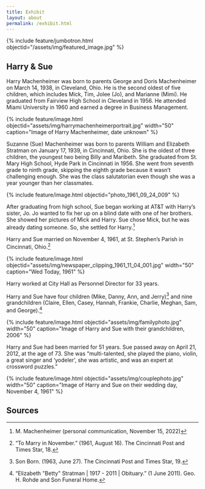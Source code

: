 ```yaml
---
title: Exhibit
layout: about
permalink: /exhibit.html
---
```


{% include feature/jumbotron.html objectid="/assets/img/featured_image.jpg" %}

## Harry & Sue

Harry Machenheimer was born to parents George and Doris Machenheimer on March 14, 1938, in Cleveland, Ohio. He is the second oldest of five children, which includes Mick, Tim, Jolee (Jo), and Marianne (Mimi). He graduated from Fairview High School in Cleveland in 1956. He attended Miami University in 1960 and earned a degree in Business Management. 

{% include feature/image.html objectid="assets/img/harrymachenheimerportrait.jpg" width="50" caption="Image of Harry Machenheimer, date unknown" %}

Suzanne (Sue) Machenheimer was born to parents William and Elizabeth Stratman on January 17, 1939, in Cincinnati, Ohio. She is the oldest of three children, the youngest two being Billy and Maribeth. She graduated from St. Mary High School, Hyde Park in Cincinnati in 1956. She went from seventh grade to ninth grade, skipping the eighth grade because it wasn’t challenging enough. She was the class salutatorian even though she was a year younger than her classmates. 

{% include feature/image.html objectid="photo_1961_09_24_009" %} 

After graduating from high school, Sue began working at AT&T with Harry’s sister, Jo. Jo wanted to fix her up on a blind date with one of her brothers. She showed her pictures of Mick and Harry. Sue chose Mick, but he was already dating someone. So, she settled for Harry.[^1] 

Harry and Sue married on November 4, 1961, at St. Stephen’s Parish in Cincinnati, Ohio.[^2]

{% include feature/image.html objectid="assets/img/newspaper_clipping_1961_11_04_001.jpg" width="50" caption="Wed Today, 1961" %} 

Harry worked at City Hall as Personnel Director for 33 years. 

Harry and Sue have four children (Mike, Danny, Ann, and Jerry)[^3] and nine grandchildren (Claire, Ellen, Casey, Hannah, Frankie, Charlie, Meghan, Sam, and George).[^4] 

{% include feature/image.html objectid="assets/img/familyphoto.jpg" width="50" caption="Image of Harry and Sue with their grandchildren, 2006" %} 

Harry and Sue had been married for 51 years. Sue passed away on April 21, 2012, at the age of 73. She was “multi-talented, she played the piano, violin, a great singer and ‘yodeler’, she was artistic, and was an expert at crossword puzzles.”

{% include feature/image.html objectid="assets/img/couplephoto.jpg" width="50" caption="Image of Harry and Sue on their wedding day, November 4, 1961" %}

## Sources 

[^1]: M. Machenheimer (personal communication, November 15, 2022) 

[^2]: “To Marry in November.” (1961, August 16). The Cincinnati Post and Times Star, 18.   

[^3]: Son Born. (1963, June 27). The Cincinnati Post and Times Star, 19. 

[^4]: “Elizabeth "Betty" Stratman | 1917 - 2011 | Obituary.” (1 June 2011). Geo. H. Rohde and Son Funeral Home.

